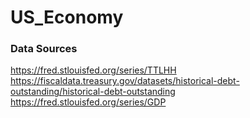 # US_Economy

### Data Sources
https://fred.stlouisfed.org/series/TTLHH
https://fiscaldata.treasury.gov/datasets/historical-debt-outstanding/historical-debt-outstanding
https://fred.stlouisfed.org/series/GDP
